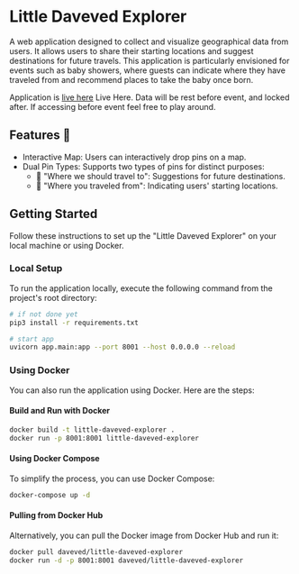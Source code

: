 # Little Daveved Explorer

A web application designed to collect and visualize geographical data from users. It allows users to share their starting locations and suggest destinations for future travels. This application is particularly envisioned for events such as baby showers, where guests can indicate where they have traveled from and recommend places to take the baby once born. 

Application is [live here](https://little-explorer.daveved.com/explorer/) Live Here. Data will be rest before event, and locked after. If accessing before event feel free to play around. 

## Features 🚀
- Interactive Map: Users can interactively drop pins on a map.
- Dual Pin Types: Supports two types of pins for distinct purposes:
  - 📍 "Where we should travel to": Suggestions for future destinations.
  - 🛫 "Where you traveled from": Indicating users' starting locations.

## Getting Started

Follow these instructions to set up the "Little Daveved Explorer" on your local machine or using Docker.

### Local Setup

To run the application locally, execute the following command from the project's root directory:

```bash
# if not done yet
pip3 install -r requirements.txt

# start app
uvicorn app.main:app --port 8001 --host 0.0.0.0 --reload
```

### Using Docker

You can also run the application using Docker. Here are the steps:

#### Build and Run with Docker

```bash
docker build -t little-daveved-explorer .
docker run -p 8001:8001 little-daveved-explorer
```

#### Using Docker Compose

To simplify the process, you can use Docker Compose:

```bash
docker-compose up -d
```

#### Pulling from Docker Hub

Alternatively, you can pull the Docker image from Docker Hub and run it:

```bash
docker pull daveved/little-daveved-explorer
docker run -d -p 8001:8001 daveved/little-daveved-explorer